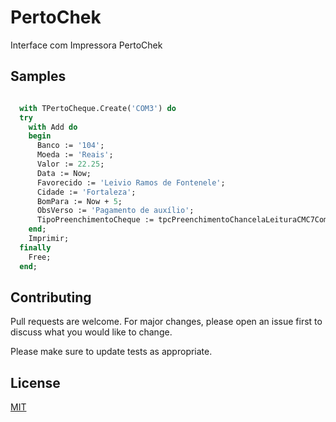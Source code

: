 # PertoChek

Interface com Impressora PertoChek

## Samples

```pascal

  with TPertoCheque.Create('COM3') do
  try
    with Add do
    begin
      Banco := '104';
      Moeda := 'Reais';
      Valor := 22.25;
      Data := Now;
      Favorecido := 'Leivio Ramos de Fontenele';
      Cidade := 'Fortaleza';
      BomPara := Now + 5;
      ObsVerso := 'Pagamento de auxílio';
      TipoPreenchimentoCheque := tpcPreenchimentoChancelaLeituraCMC7ComAno4Digitos;
    end;
    Imprimir;
  finally
    Free;
  end;
```

## Contributing
Pull requests are welcome. For major changes, please open an issue first to discuss what you would like to change.

Please make sure to update tests as appropriate.

## License
[MIT](https://choosealicense.com/licenses/mit/)
